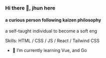 ### Hi there 👋, jhun here
#### a curious person following kaizen philosophy
a self-taught individual to become a soft eng

Skills:  HTML / CSS / JS / React / Tailwind CSS

- 🌱 I’m currently learning Vue, and Go

